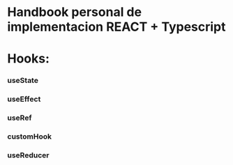 # Handbook personal de implementacion REACT + Typescript

 # Hooks:
  ### useState
  ### useEffect
  ### useRef
  ### customHook
  ### useReducer
